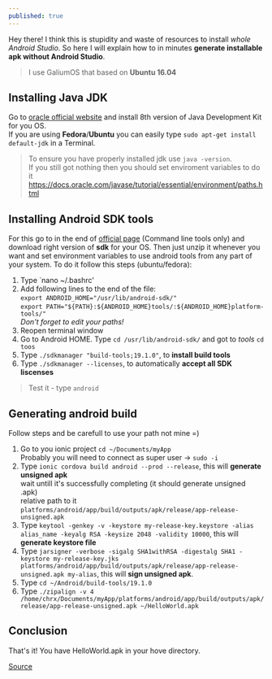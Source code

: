 ```yaml
---
published: true
---
```

Hey there! I think this is stupidity and waste of resources to install _whole Android Studio_.
So here I will explain how to in minutes **generate installable apk without Android Studio**.

> I use GaliumOS that based on **Ubuntu 16.04**

## Installing Java JDK
Go to [oracle official website](http://www.oracle.com/technetwork/java/javase/downloads/jdk8-downloads-2133151.html) and install 8th version of Java Development Kit for you OS.  
If you are using **Fedora**/**Ubuntu** you can easily type `sudo apt-get install default-jdk` in a Terminal.

> To ensure you have properly installed jdk use `java -version`.   
If you still got nothing then you should set enviroment variables to do it https://docs.oracle.com/javase/tutorial/essential/environment/paths.html 

## Installing Android SDK tools
For this go to in the end of [official page](https://developer.android.com/studio/) (Command line tools only) and download right version of **sdk** for your OS.
Then just unzip it whenever you want and set environment variables to use android tools from any part of your system. To do it follow this steps (ubuntu/fedora):
1. Type `nano ~/.bashrc'
2. Add  following lines to the end of the file:  
`export ANDROID_HOME="/usr/lib/android-sdk/"`  
`export PATH="${PATH}:${ANDROID_HOME}tools/:${ANDROID_HOME}platform-tools/"`  
_Don't forget to edit your paths!_
3. Reopen terminal window
4. Go to Android HOME. Type `cd /usr/lib/android-sdk/` and got to _tools_ `cd toos`
5. Type `./sdkmanager "build-tools;19.1.0"`, to **install build tools**
6. Type `./sdkmanager --licenses`, to automatically **accept all SDK liscenses**

> Test it - type `android`

## Generating android build
Follow steps and be carefull to use your path not mine =)
1. Go to you ionic project `cd ~/Documents/myApp`  
Probably you will need to connect as super user -> `sudo -i`
2. Type `ionic cordova build android --prod --release`, this will **generate unsigned apk**  
wait untill it's successfully completing (it should generate unsigned .apk)  
relative path to it `platforms/android/app/build/outputs/apk/release/app-release-unsigned.apk`
3. Type `keytool -genkey -v -keystore my-release-key.keystore -alias alias_name -keyalg RSA -keysize 2048 -validity 10000`, this will **generate keystore file**
4. Type `jarsigner -verbose -sigalg SHA1withRSA -digestalg SHA1 -keystore my-release-key.jks platforms/android/app/build/outputs/apk/release/app-release-unsigned.apk my-alias`, this will **sign unsigned apk**.
5. Type `cd ~/Android/build-tools/19.1.0` 
6. Type `./zipalign -v 4 /home/chrx/Documents/myApp/platforms/android/app/build/outputs/apk/release/app-release-unsigned.apk ~/HelloWorld.apk`

## Conclusion
That's it! You have HelloWorld.apk in your hove directory.

[Source](https://verblike.com/post/how-to-build-application-without-android-studio/)
